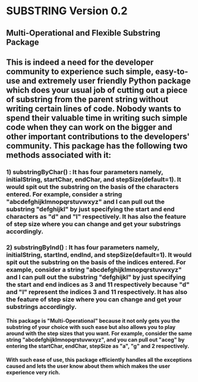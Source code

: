 # SUBSTRING Version 0.2

## Multi-Operational and Flexible Substring Package

## This is indeed a need for the developer community to experience such simple, easy-to-use and extremely user friendly Python package which does your usual job of cutting out a piece of substring from the parent string without writing certain lines of code. Nobody wants to spend their valuable time in writing such simple code when they can work on the bigger and other important contributions to the developers' community. This package has the following two methods associated with it:

### 1) substringByChar() : It has four parameters namely, initialString, startChar, endChar, and stepSize(default=1). It would spit out the substring on the basis of the characters entered. For example, consider a string "abcdefghijklmnopqrstuvwxyz" and I can pull out the substring "defghijkl" by just specifying the start and end characters as "d" and "l" respectively. It has also the feature of step size where you can change and get your substrings accordingly.

### 2) substringByInd() : It has four parameters namely, initialString, startInd, endInd, and stepSize(default=1). It would spit out the substring on the basis of the indices entered. For example, consider a string "abcdefghijklmnopqrstuvwxyz" and I can pull out the substring "defghijkl" by just specifying the start and end indices as 3 and 11 respectively because "d" and "l" represent the indices 3 and 11 respectively. It has also the feature of step size where you can change and get your substrings accordingly.

#### This package is "Multi-Operational" because it not only gets you the substring of your choice with such ease but also allows you to play around with the step sizes that you want. For example, consider the same string "abcdefghijklmnopqrstuvwxyz", and you can pull out "aceg" by entering the startChar, endChar, stepSize as "a", "g" and 2 respectively.

#### With such ease of use, this package efficiently handles all the exceptions caused and lets the user know about them which makes the user experience very rich.

